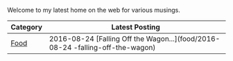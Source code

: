Welcome to my latest home on the web for various musings. 

|Category|Latest Posting|
|:-------|--------------|
|[Food](food/index.html)|2016-08-24 [Falling Off the Wagon...](food/2016-08-24 -falling-off-the-wagon)|
